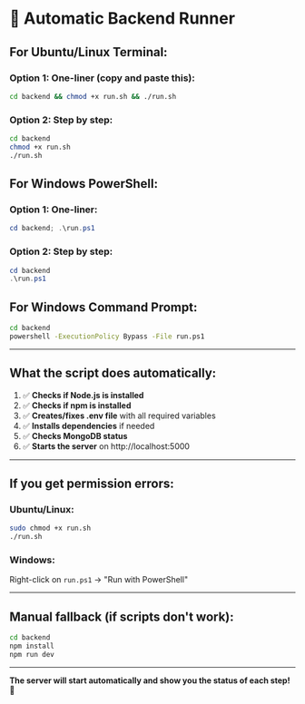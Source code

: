 # 🚀 Automatic Backend Runner

## For Ubuntu/Linux Terminal:

### Option 1: One-liner (copy and paste this):
```bash
cd backend && chmod +x run.sh && ./run.sh
```

### Option 2: Step by step:
```bash
cd backend
chmod +x run.sh
./run.sh
```

## For Windows PowerShell:

### Option 1: One-liner:
```powershell
cd backend; .\run.ps1
```

### Option 2: Step by step:
```powershell
cd backend
.\run.ps1
```

## For Windows Command Prompt:
```cmd
cd backend
powershell -ExecutionPolicy Bypass -File run.ps1
```

---

## What the script does automatically:

1. ✅ **Checks if Node.js is installed**
2. ✅ **Checks if npm is installed**
3. ✅ **Creates/fixes .env file** with all required variables
4. ✅ **Installs dependencies** if needed
5. ✅ **Checks MongoDB status**
6. ✅ **Starts the server** on http://localhost:5000

---

## If you get permission errors:

### Ubuntu/Linux:
```bash
sudo chmod +x run.sh
./run.sh
```

### Windows:
Right-click on `run.ps1` → "Run with PowerShell"

---

## Manual fallback (if scripts don't work):

```bash
cd backend
npm install
npm run dev
```

---

**The server will start automatically and show you the status of each step!** 🎉 